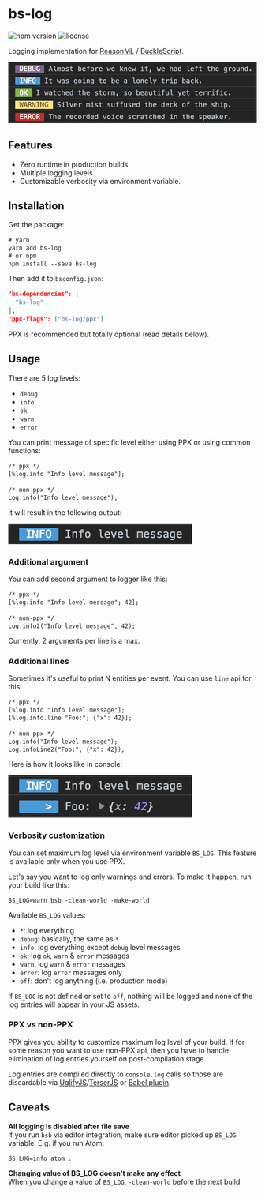 # bs-log

[![npm version](https://img.shields.io/npm/v/bs-log.svg?style=flat-square)](https://www.npmjs.com/package/bs-log)
[![license](https://img.shields.io/npm/l/bs-log.svg?style=flat-square)](https://www.npmjs.com/package/bs-log)

Logging implementation for [ReasonML](https://reasonml.github.io) / [BuckleScript](https://bucklescript.github.io).

![bs-log](./.assets/all.png)

## Features
- Zero runtime in production builds.
- Multiple logging levels.
- Customizable verbosity via environment variable.

## Installation
Get the package:

```shell
# yarn
yarn add bs-log
# or npm
npm install --save bs-log
```

Then add it to `bsconfig.json`:

```json
"bs-dependencies": [
  "bs-log"
],
"ppx-flags": ["bs-log/ppx"]
```

PPX is recommended but totally optional (read details below).

## Usage
There are 5 log levels:
- `debug`
- `info`
- `ok`
- `warn`
- `error`

You can print message of specific level either using PPX or using common functions:

```reason
/* ppx */
[%log.info "Info level message"];

/* non-ppx */
Log.info("Info level message");
```

It will result in the following output:

![output](./.assets/info.png)

### Additional argument
You can add second argument to logger like this:

```reason
/* ppx */
[%log.info "Info level message"; 42];

/* non-ppx */
Log.info2("Info level message", 42);
```

Currently, 2 arguments per line is a max.

### Additional lines
Sometimes it's useful to print N entities per event. You can use `line` api for this:

```reason
/* ppx */
[%log.info "Info level message"];
[%log.info.line "Foo:"; {"x": 42}];

/* non-ppx */
Log.info("Info level message");
Log.infoLine2("Foo:", {"x": 42});
```

Here is how it looks like in console:

![output](./.assets/info-line.png)

### Verbosity customization
You can set maximum log level via environment variable `BS_LOG`. This feature is available only when you use PPX.

Let's say you want to log only warnings and errors. To make it happen, run your build like this:

```shell
BS_LOG=warn bsb -clean-world -make-world
```

Available `BS_LOG` values:
- `*`: log everything
- `debug`: basically, the same as `*`
- `info`: log everything except `debug` level messages
- `ok`: log `ok`, `warn` & `error` messages
- `warn`: log `warn` & `error` messages
- `error`: log `error` messages only
- `off`: don't log anything (i.e. production mode)

If `BS_LOG` is not defined or set to `off`, nothing will be logged and none of the log entries will appear in your JS assets.

### PPX vs non-PPX
PPX gives you ability to customize maximum log level of your build. If for some reason you want to use non-PPX api, then you have to handle elimination of log entries yourself on post-compilation stage.

Log entries are compiled directly to `console.log` calls so those are discardable via [UglifyJS](https://github.com/mishoo/UglifyJS2#compress-options)/[TerserJS](https://github.com/terser-js/terser#compress-options) or [Babel plugin](https://babeljs.io/docs/en/babel-plugin-transform-remove-console).

## Caveats
**All logging is disabled after file save**<br />
If you run `bsb` via editor integration, make sure editor picked up `BS_LOG` variable. E.g. if you run Atom:

```shell
BS_LOG=info atom .
```

**Changing value of BS_LOG doesn't make any effect**<br />
When you change a value of `BS_LOG`, `-clean-world` before the next build.
